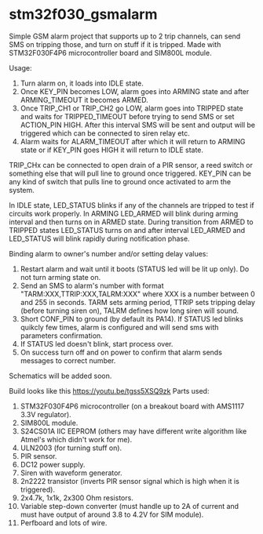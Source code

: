 # stm32f030_gsmalarm

Simple GSM alarm project that supports up to 2 trip channels, can send SMS on tripping those, and turn on stuff if it is tripped.
Made with STM32F030F4P6 microcontroller board and SIM800L module.

Usage:
1. Turn alarm on, it loads into IDLE state.
2. Once KEY_PIN becomes LOW, alarm goes into ARMING state and after ARMING_TIMEOUT it becomes ARMED.
3. Once TRIP_CH1 or TRIP_CH2 go LOW, alarm goes into TRIPPED state and waits for TRIPPED_TIMEOUT before trying to send SMS or set ACTION_PIN HIGH. After this interval SMS will be sent and output will be triggered which can be connected to siren relay etc.
4. Alarm waits for ALARM_TIMEOUT after which it will return to ARMING state or if KEY_PIN goes HIGH it will return to IDLE state.

TRIP_CHx can be connected to open drain of a PIR sensor, a reed switch or something else that will pull line to ground once triggered.
KEY_PIN can be any kind of switch that pulls line to ground once activated to arm the system.

In IDLE state, LED_STATUS blinks if any of the channels are tripped to test if circuits work properly. In ARMING LED_ARMED will blink during arming interval and then turns on in ARMED state. During transition from ARMED to TRIPPED states LED_STATUS turns on and after interval LED_ARMED and LED_STATUS will blink rapidly during notification phase.

Binding alarm to owner's number and/or setting delay values:
1. Restart alarm and wait until it boots (STATUS led will be lit up only). Do not turn arming state on.
2. Send an SMS to alarm's number with format "TARM:XXX,TTRIP:XXX,TALRM:XXX" where XXX is a number between 0 and 255 in seconds. TARM sets arming period, TTRIP sets tripping delay (before turning siren on), TALRM defines how long siren will sound.
3. Short CONF_PIN to ground (by default its PA14). If STATUS led blinks quikcly few times, alarm is configured and will send sms with parameters confirmation.
4. If STATUS led doesn't blink, start process over.
5. On success turn off and on power to confirm that alarm sends messages to correct number.

Schematics will be added soon.

Build looks like this https://youtu.be/tgss5XSQ9zk
Parts used: 
1. STM32F030F4P6 microcontroller (on a breakout board with AMS1117 3.3V regulator).
2. SIM800L module.
3. S24CS01A IIC EEPROM (others may have different write algorithm like Atmel's which didn't work for me).
4. ULN2003 (for turning stuff on).
5. PIR sensor.
6. DC12 power supply.
7. Siren with waveform generator.
8. 2n2222 transistor (inverts PIR sensor signal which is high when it is triggered).
9. 2x4.7k, 1x1k, 2x300 Ohm resistors.
10. Variable step-down converter (must handle up to 2A of current and must have output of around 3.8 to 4.2V for SIM module).
11. Perfboard and lots of wire.
